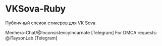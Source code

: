 # VKSova-Ruby
Публичный спсиок стикеров для VK Sova

Menhera-Chat/@InconsistencyIncarnate [Telegram]
For DMCA requests: @iTaysonLab [Telegram]